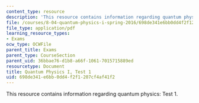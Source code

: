 ```yaml
---
content_type: resource
description: 'This resource contains information regarding quantum physics: Test 1.'
file: /courses/8-04-quantum-physics-i-spring-2016/698de341e6bb0dd4f2f1207cf4af41f2_MIT8_04S16_Test1_Fall2015.pdf
file_type: application/pdf
learning_resource_types:
- Exams
ocw_type: OCWFile
parent_title: Exams
parent_type: CourseSection
parent_uid: 36bbae76-d1b8-a66f-1061-7015715889ed
resourcetype: Document
title: Quantum Physics I, Test 1
uid: 698de341-e6bb-0dd4-f2f1-207cf4af41f2
---
```

This resource contains information regarding quantum physics: Test 1.


